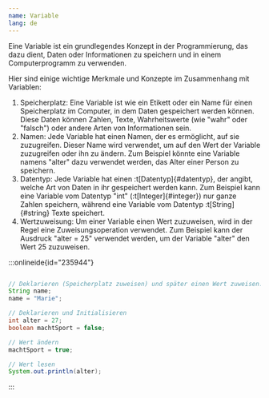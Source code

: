 ```yaml
---
name: Variable
lang: de
---
```


Eine Variable ist ein grundlegendes Konzept in der Programmierung, das dazu dient, Daten oder Informationen zu speichern und in einem Computerprogramm zu verwenden.

Hier sind einige wichtige Merkmale und Konzepte im Zusammenhang mit Variablen:

1. Speicherplatz: Eine Variable ist wie ein Etikett oder ein Name für einen Speicherplatz im Computer, in dem Daten gespeichert werden können. Diese Daten können Zahlen, Texte, Wahrheitswerte (wie "wahr" oder "falsch") oder andere Arten von Informationen sein.
1. Namen: Jede Variable hat einen Namen, der es ermöglicht, auf sie zuzugreifen. Dieser Name wird verwendet, um auf den Wert der Variable zuzugreifen oder ihn zu ändern. Zum Beispiel könnte eine Variable namens "alter" dazu verwendet werden, das Alter einer Person zu speichern.
1. Datentyp: Jede Variable hat einen :t[Datentyp]{#datentyp}, der angibt, welche Art von Daten in ihr gespeichert werden kann. Zum Beispiel kann eine Variable vom Datentyp "int" (:t[Integer]{#integer}) nur ganze Zahlen speichern, während eine Variable vom Datentyp :t[String]{#string} Texte speichert.
1. Wertzuweisung: Um einer Variable einen Wert zuzuweisen, wird in der Regel eine Zuweisungsoperation verwendet. Zum Beispiel kann der Ausdruck "alter = 25" verwendet werden, um der Variable "alter" den Wert 25 zuzuweisen.

:::onlineide{id="235944"}

```java Beispiel.java

// Deklarieren (Speicherplatz zuweisen) und später einen Wert zuweisen.
String name;
name = "Marie";

// Deklarieren und Initialisieren
int alter = 27;
boolean machtSport = false;

// Wert ändern
machtSport = true;

// Wert lesen
System.out.println(alter);
```

:::